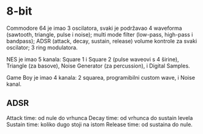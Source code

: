 # 8-bit

Commodore 64 je imao 3 oscilatora, svaki je podržavao 4 waveforma (sawtooth, triangle, pulse i noise); multi mode filter (low-pass, high-pass i bandpass); ADSR (attack, decay, sustain, release) volume kontrole za svaki oscilator; 3 ring modulatora.

NES je imao 5 kanala: Square 1 i Square 2 (pulse waveovi s 4 širine), Triangle (za basove), Noise Generator (za percussion), i Digital Samples.

Game Boy je imao 4 kanala: 2 squarea, programibilni custom wave, i Noise kanal.

## ADSR

Attack time: od nule do vrhunca
Decay time: od vrhunca do sustain levela
Sustain time: koliko dugo stoji na istom
Release time: od sustaina do nule.
